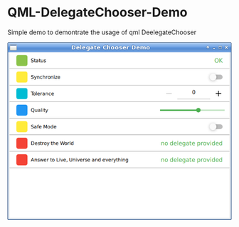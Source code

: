 # QML-DelegateChooser-Demo

Simple demo to demontrate the usage of qml DeelegateChooser


![alt text](/screenshots/04.png)
